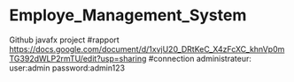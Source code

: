 # Employe_Management_System
Github javafx project
#rapport
https://docs.google.com/document/d/1xvjU20_DRtKeC_X4zFcXC_khnVp0mTG392dWLP2rmTU/edit?usp=sharing
#connection administrateur:
user:admin
password:admin123
